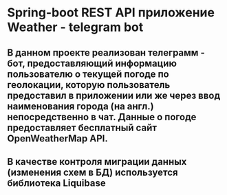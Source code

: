 # Spring-boot REST API приложение Weather - telegram bot
## В данном проекте реализован телеграмм - бот, предоставляющий информацию пользователю о текущей погоде по геолокации, которую пользователь предоставил в приложении или же через ввод наименования города (на англ.) непосредственно в чат. Данные о погоде предоставляет бесплатный сайт OpenWeatherMap API.
## В качестве контроля миграции данных (изменения схем в БД) используется библиотека Liquibase